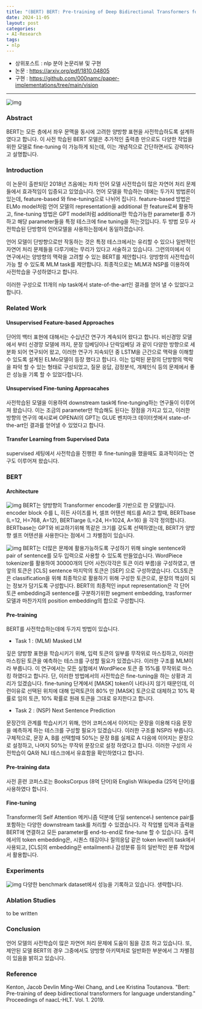 ```yaml
---
title: "(BERT) BERT: Pre-training of Deep Bidirectional Transformers for Language Understanding 리뷰"
date: 2024-11-05
layout: post
categories: 
- AI-Research
tags: 
- nlp
---
```


-   상위포스트 : nlp 분야 논문리뷰 및 구현
-   논문 : <https://arxiv.org/pdf/1810.04805>
-   구현 : <https://github.com/000namc/paper-implementations/tree/main/vision>

<hr>

![img](https://000namc.xyz/nginx/blog/bert/figure1.jpeg)

### Abstract
BERT는 모든 층에서 좌우 문맥을 동시에 고려한 양방향 표현을 사전학습하도록 설계하였다고 합니다. 이 사전 학습된 BERT 모델은 추가적인 출력층 만으로도 다양한 작업을 위한 모델로 fine-tuning 이 가능하게 되는데, 이는 개념적으로 간단하면서도 강력하다고 설명합니다. 

### Introduction
이 논문이 출판되던 2018년 즈음에는 차차 언어 모델 사전학습이 많은 자연어 처리 문제들에서 효과적임이 입증되고 있었습니다. 언어 모델을 학습하는 데에는 두가지 방법론이 있는데, feature-based 와 fine-tuning으로 나뉘어 집니다. feature-based 방법은 ELMo model처럼 언어 모델의 representation을 additional 한 feature로써 활용하고, fine-tuning 방법은 GPT model처럼 additional한 학습가능한 parameter를 추가하고 해당 parameter들을 특정 테스크에 fine tuning을 하는것입니다. 두 방법 모두 사전학습된 단방향의 언어모델을 사용하는점에서 동일하겠습니다.

언어 모델이 단방향으로만 작동하는 것은 특정 테스크에서는 유리할 수 있으나 일반적인 자연어 처리 문제들을 다루기에는 무리가 있다고 서술하고 있습니다. 그런의미에서  이 연구에서는 양방향의 맥락을 고려할 수 있는 BERT를 제안합니다. 양방향의 사전학습이 가능 할 수 있도록 MLM task를 제안합니다. 최종적으로는 MLM과 NSP를 이용하여 사전학습을 구성하였다고 합니다. 

이러한 구성으로 11개의 nlp task에서 state-of-the-art인 결과를 얻어 낼 수 있었다고 합니다. 

### Related Work
#### Unsupervised Feature-based Approaches
단어의 백터 표현에 대해서는 수십년간 연구가 계속되어 왔다고 합니다. 비신경망 모델에서 부터 신경망 모델에 까지, 문장 임베딩이나 단락임베딩 과 같이 다양한 방향으로 세분화 되어 연구되어 왔고, 이러한 연구가 지속되던 중 LSTM을 근간으로 맥락을 이해할 수 있도록 설계된 ELMo모델이 등장 했다고 합니다. 이는 입력된 문장의 단방향의 맥락을 파악 할 수 있는 형태로 구성되었고, 질문 응답, 감정분석, 개체인식 등의 문제에서 좋은 성능을 기록 할 수 있었다합니다.   

#### Unsupervised Fine-tuning Approacahes
사전학습된 모델을 이용하여 downstream task에 fine-tunging하는 연구들이 이루어져 왔습니다. 이는 조금의 parameter만 학습해도 된다는 장점을 가지고 있고, 이러한 방향의 연구의 예시로써 OPENAI의 GPT는 GLUE 벤치마크 데이터셋에서 state-of-the-art인 결과를 얻어낼 수 있었다고 합니다. 

#### Transfer Learning from Supervised Data
supervised 세팅에서 사전학습을 진행한 후 fine-tuning을 했을때도 효과적이라는 연구도 이루어져 왔습니다. 

### BERT
#### Architecture
![img](https://000namc.xyz/nginx/blog/bert/figure2.jpeg)
BERT는 양방향의 Transformer encoder를 기반으로 한 모델입니다. encoder block 수를 L, 히든 사이즈를 H, 셀프 어탠션 헤드를 A라고 할때,
BERTbase  (L=12, H=768, A=12), BERTlarge  (L=24, H=1024, A=16) 을 각각 정의합니다. BERTbase는 GPT와 비교하기위해 똑같은 크기를 갖도록 선택하였는데, BERT가 양방향 셀프 어텐션을 사용한다는 점에서 그 차별점이 있습니다.  

![img](https://000namc.xyz/nginx/blog/bert/figure3.jpeg)
BERT는 더많은 문제에 활용가능하도록 구성하기 위해 single sentence와 pair of sentence를 모두 입력으로 사용할 수 있도록 만들었습니다. WordPiece tokenizer를 활용하여 30000개의 단어 사전(각각은 토큰 이라 부름)을 구성하였고, 맨 앞의 토큰은 [CLS] sentence 마지막의 토큰은 [SEP] 으로 구성하였습니다. CLS토큰은 classification을 위해 최종적으로 활용하기 위해 구성한 토큰으로, 문장의 핵심이 되는 정보가 담기도록 구성합니다.  BERT의 최종적인 input representation은 각 단어 토큰 embedding과 sentence를 구분하기위한 segment embedding, trasformer모델과 마찬가지의 position embedding의 합으로 구성합니다. 

#### Pre-training
BERT를 사전학습하는데에 두가지 방법이 있습니다.

-   Task 1 : (MLM) Masked LM

깊은 양방향 표현을 학습시키기 위해, 입력 토큰의 일부를 무작위로 마스킹하고, 이러한 마스킹된 토큰을 예측하는 테스크를 구성할 필요가 있겠습니다. 이러한 구조를 MLM이라 부릅니다. 이 연구에서는 모든 실험에서 WordPiece 토큰 중 15%를 무작위로 마스킹 하였다고 합니다. 단, 이러한 방법에서의 사전학습은 fine-tuning을 하는 상황과 괴리가 있겠습니다. fine-tuning 단계에서 [MASK] token이 나타나지 않기 때문인데, 이런이유로 선택된 위치에 대해 입력토큰의 80% 만 [MASK] 토큰으로 대체하고 10% 확률로 임의 토큰, 10% 확률로 원래 토큰을 그대로 유지한다고 합니다.

-   Task 2 : (NSP) Next Sentence Prediction

문장간의 관계를 학습시키기 위해, 언어 코퍼스에서 이어지는 문장을 이용해 다음 문장을 예측하게 하는 테스크를 구성할 필요가 있겠습니다. 이러한 구조를 NSP라 부릅니다. 구체적으로, 문장 A, B를 선택할때 50%는 문장 B를 실제로 A 다음에 이어지는 문장으로 설정하고, 나머지 50%는 무작위 문장으로 설정 하였다고 합니다. 이러한 구성의 사전학습이 QA와 NLI 테스크에서 유효함을 확인하였다고 합니다.

#### Pre-training data
사전 훈련 코퍼스로는 BooksCorpus (8억 단어)와 English Wikipedia (25억 단어)를 사용하였다 합니다. 

#### Fine-tuning
Transformer의 Self Attention 메커니즘 덕분에 단일 sentence나 sentence pair를 포함하는 다양한 downstream task를 처리할 수 있겠습니다. 각 작업별 입력과 출력을 BERT에 연결하고 모든 parameter를 end-to-end로 fine-tune 할 수 있습니다. 출력에서의 token embedding은, 시퀀스 태깅이나 질의응답 같은 token level의 task에서 사용되고, [CLS]의 embedding은 entailment나 감성분류 등의 일반적인 분류 작업에서 활용합니다. 

### Experiments
![img](https://000namc.xyz/nginx/blog/bert/figure4.jpeg)
다양한 benchmark dataset에서 성능을 기록하고 있습니다. 생략합니다. 

### Ablation Studies
to be written

### Conclusion
언어 모델의 사전학습이 많은 자연어 처리 문제에 도움이 됨을 강조 하고 있습니다. 또, 제안된 모델 BERT의 경우 그중에서도 양방향 아키텍처로 일반화한 부분에서 그 차별점이 있음을 밝히고 있습니다. 

### Reference
Kenton, Jacob Devlin Ming-Wei Chang, and Lee Kristina Toutanova. "Bert: Pre-training of deep bidirectional transformers for language understanding." Proceedings of naacL-HLT. Vol. 1. 2019.

